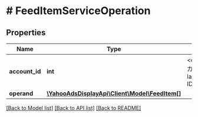 # # FeedItemServiceOperation

## Properties

Name | Type | Description | Notes
------------ | ------------- | ------------- | -------------
**account_id** | **int** | &lt;div lang&#x3D;\&quot;ja\&quot;&gt;アカウントIDです。&lt;/div&gt; &lt;div lang&#x3D;\&quot;en\&quot;&gt;Account ID&lt;/div&gt; |
**operand** | [**\YahooAdsDisplayApi\Client\Model\FeedItem[]**](FeedItem.md) |  |

[[Back to Model list]](../../README.md#models) [[Back to API list]](../../README.md#endpoints) [[Back to README]](../../README.md)
